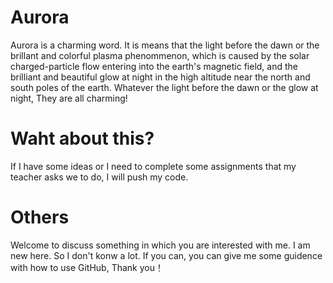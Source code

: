 # Aurora

Aurora is a charming word. It is means that the light before the dawn or the brillant and colorful plasma phenommenon, which is caused by the solar charged-particle flow entering into the earth's magnetic field, and the brilliant and beautiful glow at night in the high altitude near the north and south poles of the earth. Whatever the light before the dawn or the glow at night, They are all charming!

# Waht about this?

If I have some ideas or I need to complete some assignments that my teacher asks we to do, I will push my code.

# Others

Welcome to discuss something in which you are interested with me.
I am new here. So I don't konw a lot. If you can, you can give me some guidence with how to use GitHub, Thank you！
